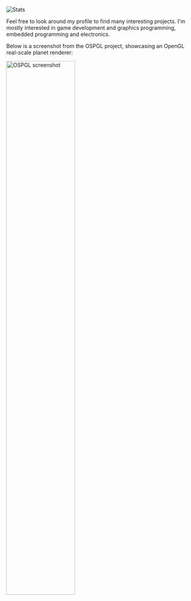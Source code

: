 <img align="center" src="https://github-readme-stats.vercel.app/api?username=tatjam&show_icons=true&theme=radical" alt="Stats">

Feel free to look around my profile to find many interesting projects. I'm mostly interested in game development and graphics programming, embedded programming and electronics.

Below is a screenshot from the OSPGL project, showcasing an OpenGL real-scale planet renderer:

<img align="center" width="60%" src="https://i.imgur.com/5Pa1PEt.png" alt="OSPGL screenshot">
